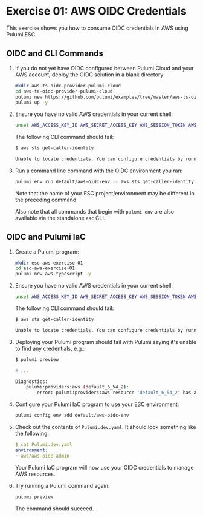 # Exercise 01: AWS OIDC Credentials

This exercise shows you how to consume OIDC credentials in AWS using Pulumi ESC.

## OIDC and CLI Commands

1. If you do not yet have OIDC configured between Pulumi Cloud and your AWS account, deploy the OIDC solution in a blank directory:

    ```bash
    mkdir aws-ts-oidc-provider-pulumi-cloud
    cd aws-ts-oidc-provider-pulumi-cloud
    pulumi new https://github.com/pulumi/examples/tree/master/aws-ts-oidc-provider-pulumi-cloud
    pulumi up -y
    ```

1. Ensure you have no valid AWS credentials in your current shell:

    ```bash
    unset AWS_ACCESS_KEY_ID AWS_SECRET_ACCESS_KEY AWS_SESSION_TOKEN AWS_PROFILE
    ```

    The following CLI command should fail:

    ```bash
    $ aws sts get-caller-identity

    Unable to locate credentials. You can configure credentials by running "aws configure".
    ```

1. Run a command line command with the OIDC environment you ran:

    ```bash
    pulumi env run default/aws-oidc-env -- aws sts get-caller-identity
    ```

    Note that the name of your ESC project/environment may be different in the preceding command.

    Also note that all commands that begin with `pulumi env` are also available via the standalone `esc` CLI.

## OIDC and Pulumi IaC

1. Create a Pulumi program:

    ```bash
    mkdir esc-aws-exercise-01
    cd esc-aws-exercise-01
    pulumi new aws-typescript -y
    ```

1. Ensure you have no valid AWS credentials in your current shell:

    ```bash
    unset AWS_ACCESS_KEY_ID AWS_SECRET_ACCESS_KEY AWS_SESSION_TOKEN AWS_PROFILE
    ```

    The following CLI command should fail:

    ```bash
    $ aws sts get-caller-identity

    Unable to locate credentials. You can configure credentials by running "aws configure".
    ```

1. Deploying your Pulumi program should fail with Pulumi saying it's unable to find any credentials, e.g.:

    ```bash
    $ pulumi preview

    # ...

    Diagnostics:
        pulumi:providers:aws (default_6_54_2):
            error: pulumi:providers:aws resource 'default_6_54_2' has a problem: No valid credential sources found.
    ```

1. Configure your Pulumi IaC program to use your ESC environment:

    ```bash
    pulumi config env add default/aws-oidc-env
    ```

1. Check out the contents of `Pulumi.dev.yaml`. It should look something like the following:

    ```yaml
    $ cat Pulumi.dev.yaml
    environment:
    - aws/aws-oidc-admin
    ```

    Your Pulumi IaC program will now use your OIDC credentials to manage AWS resources.

1. Try running a Pulumi command again:

    ```bash
    pulumi preview
    ```

    The command should succeed.
